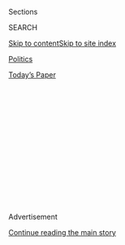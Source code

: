 <div id="app">

<div>

<div>

<div>

<div class="NYTAppHideMasthead css-1q2w90k e1suatyy0">

<div class="section css-ui9rw0 e1suatyy2">

<div class="css-eph4ug er09x8g0">

<div class="css-6n7j50">

</div>

<span class="css-1dv1kvn">Sections</span>

<div class="css-10488qs">

<span class="css-1dv1kvn">SEARCH</span>

</div>

[Skip to content](#site-content)[Skip to site
index](#site-index)

</div>

<div id="masthead-section-label" class="css-1wr3we4 eaxe0e00">

[Politics](https://www.nytimes.com/section/politics)

</div>

<div class="css-10698na e1huz5gh0">

</div>

</div>

<div id="masthead-bar-one" class="section hasLinks css-15hmgas e1csuq9d3">

<div class="css-uqyvli e1csuq9d0">

</div>

<div class="css-1uqjmks e1csuq9d1">

</div>

<div class="css-9e9ivx">

[](https://myaccount.nytimes.com/auth/login?response_type=cookie&client_id=vi)

</div>

<div class="css-1bvtpon e1csuq9d2">

[Today’s
Paper](https://www.nytimes.com/section/todayspaper)

</div>

</div>

</div>

</div>

<div data-aria-hidden="false">

<div id="site-content" data-role="main">

<div>

<div class="css-1aor85t" style="opacity:0.000000001;z-index:-1;visibility:hidden">

<div class="css-1hqnpie">

<div class="css-epjblv">

<span class="css-17xtcya">[Politics](/section/politics)</span><span class="css-x15j1o">|</span><span class="css-fwqvlz">Julian
Assange Releases More Emails and Defends WikiLeaks’
Mission</span>

</div>

<div class="css-k008qs">

<div class="css-1iwv8en">

<span class="css-18z7m18"></span>

<div>

</div>

</div>

<span class="css-1n6z4y">https://nyti.ms/2eBnPtk</span>

<div class="css-1705lsu">

<div class="css-4xjgmj">

<div class="css-4skfbu" data-role="toolbar" data-aria-label="Social Media Share buttons, Save button, and Comments Panel with current comment count" data-testid="share-tools">

  - 
  - 
  - 
  - 
    
    <div class="css-6n7j50">
    
    </div>

  - 

</div>

</div>

</div>

</div>

</div>

</div>

<div class="css-13pd83m">

</div>

<div id="top-wrapper" class="css-1sy8kpn">

<div id="top-slug" class="css-l9onyx">

Advertisement

</div>

[Continue reading the main
story](#after-top)

<div class="ad top-wrapper" style="text-align:center;height:100%;display:block;min-height:250px">

<div id="top" class="place-ad" data-position="top" data-size-key="top">

</div>

</div>

<div id="after-top">

</div>

</div>

<div id="sponsor-wrapper" class="css-1hyfx7x">

<div id="sponsor-slug" class="css-19vbshk">

Supported by

</div>

[Continue reading the main
story](#after-sponsor)

<div id="sponsor" class="ad sponsor-wrapper" style="text-align:center;height:100%;display:block">

</div>

<div id="after-sponsor">

</div>

</div>

<div class="css-1vkm6nb ehdk2mb0">

# Julian Assange Releases More Emails and Defends WikiLeaks’ Mission

</div>

<div class="css-79elbk" data-testid="photoviewer-wrapper">

<div class="css-z3e15g" data-testid="photoviewer-wrapper-hidden">

</div>

<div class="css-1a48zt4 ehw59r15" data-testid="photoviewer-children">

![<span class="css-16f3y1r e13ogyst0" data-aria-hidden="true">Many New
Yorkers were on their phones and devices as they waited in line to vote
in Manhattan on Election
Day.</span><span class="css-cnj6d5 e1z0qqy90" itemprop="copyrightHolder"><span class="css-1ly73wi e1tej78p0">Credit...</span><span><span>Karsten
Moran for The New York
Times</span></span></span>](https://static01.nyt.com/images/2016/11/09/us/09fd-assange/09fd-assange-articleInline.jpg?quality=75&auto=webp&disable=upscale)

</div>

</div>

<div class="css-xt80pu e12qa4dv0">

<div class="css-18e8msd">

<div class="css-vp77d3 epjyd6m0">

<div class="css-1baulvz">

By [<span class="css-1baulvz last-byline" itemprop="name">Steve
Eder</span>](http://www.nytimes.com/by/steve-eder)

</div>

</div>

  - Nov. 8,
    2016

  - 
    
    <div class="css-4xjgmj">
    
    <div class="css-d8bdto" data-role="toolbar" data-aria-label="Social Media Share buttons, Save button, and Comments Panel with current comment count" data-testid="share-tools">
    
      - 
      - 
      - 
      - 
        
        <div class="css-6n7j50">
        
        </div>
    
      - 
    
    </div>
    
    </div>

</div>

</div>

<div class="section meteredContent css-1r7ky0e" name="articleBody" itemprop="articleBody">

<div class="css-1fanzo5 StoryBodyCompanionColumn">

<div class="css-53u6y8">

Julian Assange operates from the Ecuadorean Embassy in London, where his
internet connection was recently cut off. But that has not stopped him
from being one of the most significant and unusual players in the 2016
election campaign in the United States.

His WikiLeaks platform has released tens of thousands of hacked emails
from inside Hillary Clinton’s campaign and the Democratic National
Committee, making Mr. Assange a reviled figure among supporters of the
Democratic nominee and a hero to backers of Donald J. Trump.

On Tuesday morning, Mr. Assange [weighed in one last time as Americans
headed to the
polls](https://wikileaks.org/Assange-Statement-on-the-US-Election.html),
releasing a statement that offered an explanation for making the leaks
public, an assertion of impartiality and a defense of the WikiLeaks
mission.

“The real victor is the U.S. public, which is better informed as a
result of our work,” Mr. Assange wrote, adding that his organization
publishes information as quickly as possible and “as fast as the public
can absorb it.”

</div>

</div>

<div class="css-1fanzo5 StoryBodyCompanionColumn">

<div class="css-53u6y8">

“This is not due to a personal desire to influence the outcome of the
election,” he said.

Four years ago, Mr. Assange sought and was granted asylum in the
Ecuadorean Embassy in London while he was being pursued in a Swedish
rape investigation, which he said was a cover for a United States effort
to extradite him for publishing a trove of National Security Agency
documents.

Ecuadorean officials have not sought to evict him, but [last month said
that his internet access was
disabled](http://www.nytimes.com/2016/10/19/world/europe/julian-assange-embassy.html)
out of fear that the country was being drawn into Mr. Assange’s efforts
to interfere with “electoral processes.”

Mr. Assange’s operation did not fold, but continued to publish daily
releases of emails stolen from the accounts of John D. Podesta, the
chairman of Mrs. Clinton’s campaign. WikiLeaks published another
installment on Tuesday, bringing the total number of messages made
public to more than 58,000.

The Clinton campaign has declined to authenticate or comment on the
emails, saying that the hack, which American intelligence officials
believe originated in Russia, [was part of the Russian government’s
efforts](http://www.nytimes.com/2016/09/01/world/europe/wikileaks-julian-assange-russia.html)
to meddle in the election to benefit Mr. Trump.

</div>

</div>

<div class="css-1fanzo5 StoryBodyCompanionColumn">

<div class="css-53u6y8">

The emails, at times, have been embarrassing to the Clintons and their
closest aides, revealing confidential and candid details about the inner
workings of the
[campaign](http://www.nytimes.com/2016/10/11/us/politics/hillary-clinton-emails.html)
and the [Clinton
Foundation](mailto:http://www.nytimes.com/2016/10/27/us/politics/bill-hillary-clinton-foundation-wikileaks.html).
It has also shined a light on the Clintons’ private work, including
[lucrative speeches for banks like Goldman
Sachs](http://www.nytimes.com/2016/10/16/us/politics/wikileaks-hack-hillary-clinton-emails.html?action=click&contentCollection=Politics&module=RelatedCoverage&region=Marginalia&pgtype=article).

While Mr. Assange has made no secret of his dislike for Mrs. Clinton, he
said in his Tuesday statement that WikiLeaks published the emails
because it had the material and, “It would be unconscionable for
WikiLeaks to withhold such an archive from the public during an
election.”

The lack of leaks pertaining to Mr. Trump, Mr. Assange said, resulted
from the fact that his organization was not in possession of Mr. Trump’s
information. “We cannot publish what we do not have,” he wrote.

He went on to criticize The New York Times for withholding “evidence of
illegal mass surveillance of the U.S. population for a year until after
the 2004 election,” which he said denied vital information to voters
about George W. Bush.

Mr. Assange, though, has faced similar criticism, with the suggestion
that the leaks of emails from the Clinton campaign and the Democratic
National Committee were timed to inflict maximum damage or blunt
negative stories about Mr. Trump.

A first batch of Democratic National Committee emails — [which led to
renewed anger about the party’s treatment of Bernie Sanders’s
campaign](http://www.nytimes.com/2016/07/25/us/politics/debbie-wasserman-schultz-dnc-wikileaks-emails.html)
— were released on the eve of the party’s summer convention.

In the final month of the campaign, WikiLeaks unloaded the emails of Mr.
Podesta, which cover a period of several years ending in the spring of
2016. The first portion of those emails were published the same day that
a recording surfaced where [Mr. Trump was
caught](http://www.nytimes.com/2016/10/08/us/politics/donald-trump-women.html)
on a hot microphone making lewd statements.

</div>

</div>

</div>

<div>

</div>

<div>

</div>

<div>

</div>

<div>

<div id="bottom-wrapper" class="css-1ede5it">

<div id="bottom-slug" class="css-l9onyx">

Advertisement

</div>

[Continue reading the main
story](#after-bottom)

<div id="bottom" class="ad bottom-wrapper" style="text-align:center;height:100%;display:block;min-height:90px">

</div>

<div id="after-bottom">

</div>

</div>

</div>

</div>

</div>

## Site Index

<div>

</div>

## Site Information Navigation

  - [© <span>2020</span> <span>The New York Times
    Company</span>](https://help.nytimes.com/hc/en-us/articles/115014792127-Copyright-notice)

<!-- end list -->

  - [NYTCo](https://www.nytco.com/)
  - [Contact
    Us](https://help.nytimes.com/hc/en-us/articles/115015385887-Contact-Us)
  - [Work with us](https://www.nytco.com/careers/)
  - [Advertise](https://nytmediakit.com/)
  - [T Brand Studio](http://www.tbrandstudio.com/)
  - [Your Ad
    Choices](https://www.nytimes.com/privacy/cookie-policy#how-do-i-manage-trackers)
  - [Privacy](https://www.nytimes.com/privacy)
  - [Terms of
    Service](https://help.nytimes.com/hc/en-us/articles/115014893428-Terms-of-service)
  - [Terms of
    Sale](https://help.nytimes.com/hc/en-us/articles/115014893968-Terms-of-sale)
  - [Site
    Map](https://spiderbites.nytimes.com)
  - [Help](https://help.nytimes.com/hc/en-us)
  - [Subscriptions](https://www.nytimes.com/subscription?campaignId=37WXW)

</div>

</div>

</div>

</div>
